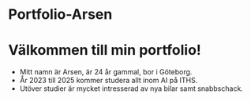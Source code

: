 # Portfolio-Arsen
# **Välkommen till min portfolio!**
- Mitt namn är Arsen, är 24 år gammal, bor i Göteborg.
- År 2023 till 2025 kommer studera allt inom AI på ITHS.
- Utöver studier är mycket intresserad av nya bilar samt snabbschack.